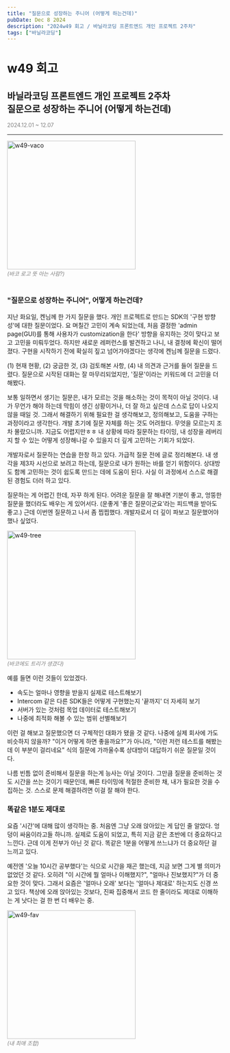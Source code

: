 ```yaml
---
title: "질문으로 성장하는 주니어 (어떻게 하는건데)"
pubDate: Dec 8 2024
description: "2024w49 회고 / 바닐라코딩 프론트엔드 개인 프로젝트 2주차"
tags: ["바닐라코딩"]
---
```


# w49 회고
## 바닐라코딩 프론트엔드 개인 프로젝트 2주차 <br> 질문으로 성장하는 주니어 (어떻게 하는건데)
<div style="color: gray; font-size: 0.9em;">2024.12.01 ~ 12.07</div>

---

<img src="/assets/img/w49-vaco.png" width="300" alt="w49-vaco">
<div style="color: gray; font-style: italic; font-size: 0.9em;">(바코 로고 뜻 아는 사람?)</div>

<br>

### "질문으로 성장하는 주니어", 어떻게 하는건데?

지난 화요일, 켄님께 한 가지 질문을 했다. 개인 프로젝트로 만드는 SDK의 '구현 방향성'에 대한 질문이었다. 요 며칠간 고민이 계속 되었는데, 처음 결정한 'admin page(GUI)를 통해 사용자가 customization을 한다' 방향을 유지하는 것이 맞다고 보고 고민을 미뤄두었다. 하지만 새로운 레퍼런스를 발견하고 나니, 내 결정에 확신이 떨어졌다. 구현을 시작하기 전에 확실히 짚고 넘어가야겠다는 생각에 켄님께 질문을 드렸다.

(1) 현재 현황, (2) 궁금한 것, (3) 검토해본 사항, (4) 내 의견과 근거를 들어 질문을 드렸다. 질문으로 시작된 대화는 잘 마무리되었지만, '질문'이라는 키워드에 더 고민을 더 해봤다.

보통 일하면서 생기는 질문은, 내가 모르는 것을 해소하는 것이 목적이 아닐 것이다. 내가 무언가 해야 하는데 막힘이 생긴 상황이거나, 더 잘 하고 싶은데 스스로 답이 나오지 않을 때일 것. 그래서 해결하기 위해 필요한 걸 생각해보고, 정의해보고, 도움을 구하는 과정이라고 생각한다. 개발 초기에 질문 자체를 하는 것도 어려웠다. 무엇을 모르는지 조차 몰랐으니까. 지금도 어렵지만ㅎㅎ 내 상황에 따라 질문하는 타이밍,
내 성장을 레버리지 할 수 있는 어떻게 성장해나갈 수 있을지 더 깊게 고민하는 기회가 되었다.

개발자로서 질문하는 연습을 한창 하고 있다. 가급적 질문 전에 글로 정리해본다. 내 생각을 제3자 시선으로 보려고 하는데, 질문으로 내가 원하는 바를 얻기 위함이다. 상대방도 함께 고민하는 것이 쉽도록 만드는 데에 도움이 된다. 사실 이 과정에서 스스로 해결된 경험도 더러 하고 있다.

질문하는 게 어렵긴 한데, 자꾸 하게 된다. 어려운 질문을 잘 해내면 기분이 좋고, 엉뚱한 질문을 했더라도 배우는 게 있어서다. (운좋게 '좋은 질문이군요'라는 피드백을 받아도 좋고.) 근데 이번엔 질문하고 나서 좀 찝찝했다. 개발자로서 더 깊이 파보고 질문했어야 했나 싶었다.

<img src="/assets/img/w49-tree.png" width="300" alt="w49-tree">
<div style="color: gray; font-style: italic; font-size: 0.9em;">(바코에도 트리가 생겼다)</div>

예를 들면 이런 것들이 있었겠다.
- 속도는 얼마나 영향을 받을지 실제로 테스트해보기
- Intercom 같은 다른 SDK들은 어떻게 구현했는지 '끝까지' 더 자세히 보기
- 서버가 있는 것처럼 목업 데이터로 테스트해보기
- 나중에 최적화 해볼 수 있는 범위 선별해보기

이런 걸 해보고 질문했으면 더 구체적인 대화가 됐을 것 같다. 나중에 실제 회사에 가도 비슷하지 않을까? "이거 어떻게 하면 좋을까요?"가 아니라, "이런 저런 테스트를 해봤는데 이 부분이 걸리네요" 식의 질문에 가까울수록 상대방이 대답하기 쉬운 질문일 것이다.

나름 빈틈 없이 준비해서 질문을 하는게 능사는 아닐 것이다. 그만큼 질문을 준비하는 것도 시간을 쓰는 것이기 때문인데, 빠른 타이밍에 적절한 준비한 채, 내가 필요한 것을 수집하는 것. 스스로 문제 해결하려면 이걸 잘 해야 한다.

### 똑같은 1분도 제대로

요즘 '시간'에 대해 많이 생각하는 중. 처음엔 그냥 오래 앉아있는 게 답인 줄 알았다. 엉덩이 싸움이라고들 하니까. 실제로 도움이 되었고, 특히 지금 같은 초반에 더 중요하다고 느낀다. 근데 이게 전부가 아닌 것 같다. 똑같은 1분을 어떻게 쓰느냐가 더 중요하단 걸 느끼고 있다.

예전엔 '오늘 10시간 공부했다'는 식으로 시간을 재곤 했는데, 지금 보면 그게 별 의미가 없었던 것 같다. 오히려 "이 시간에 뭘 얼마나 이해했지?", "얼마나 진보했지?"가 더 중요한 것이 맞다. 그래서 요즘은 '얼마나 오래' 보다는 '얼마나 제대로' 하는지도 신경 쓰고 있다. 책상에 오래 앉아있는 것보다, 진짜 집중해서 코드 한 줄이라도 제대로 이해하는 게 낫다는 걸 한 번 더 배우는 중.

<img src="/assets/img/w49-fav.png" width="300" alt="w49-fav">
<div style="color: gray; font-style: italic; font-size: 0.9em;">(내 최애 조합)</div>

<br>
